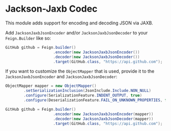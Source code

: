 Jackson-Jaxb Codec
===================

This module adds support for encoding and decoding JSON via JAXB.

Add `JacksonJaxbJsonEncoder` and/or `JacksonJaxbJsonDecoder` to your `Feign.Builder` like so:

```java
GitHub github = Feign.builder()
                     .encoder(new JacksonJaxbJsonEncoder())
                     .decoder(new JacksonJaxbJsonDecoder())
                     .target(GitHub.class, "https://api.github.com");
```

If you want to customize the `ObjectMapper` that is used, provide it to the `JacksonJaxbJsonEncoder` and `JacksonJaxbJsonDecoder`:

```java
ObjectMapper mapper = new ObjectMapper()
        .setSerializationInclusion(JsonInclude.Include.NON_NULL)
        .configure(SerializationFeature.INDENT_OUTPUT, true)
        .configure(DeserializationFeature.FAIL_ON_UNKNOWN_PROPERTIES, false);

GitHub github = Feign.builder()
                     .encoder(new JacksonJaxbJsonEncoder(mapper))
                     .decoder(new JacksonJaxbJsonDecoder(mapper))
                     .target(GitHub.class, "https://api.github.com");
```
